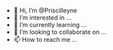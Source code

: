 - 👋 Hi, I’m @Priscilleyne
- 👀 I’m interested in ...
- 🌱 I’m currently learning ...
- 💞️ I’m looking to collaborate on ...
- 📫 How to reach me ...

<!---
Priscilleyne/Priscilleyne is a ✨ special ✨ repository because its `README.md` (this file) appears on your GitHub profile.
You can click the Preview link to take a look at your changes.
--->
